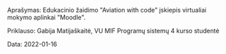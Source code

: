 Aprašymas: Edukacinio žaidimo "Aviation with code" įskiepis virtualiai mokymo aplinkai "Moodle".

Priklauso: Gabija Matijaškaitė, VU MIF Programų sistemų 4 kurso studentė

Data: 2022-01-16
